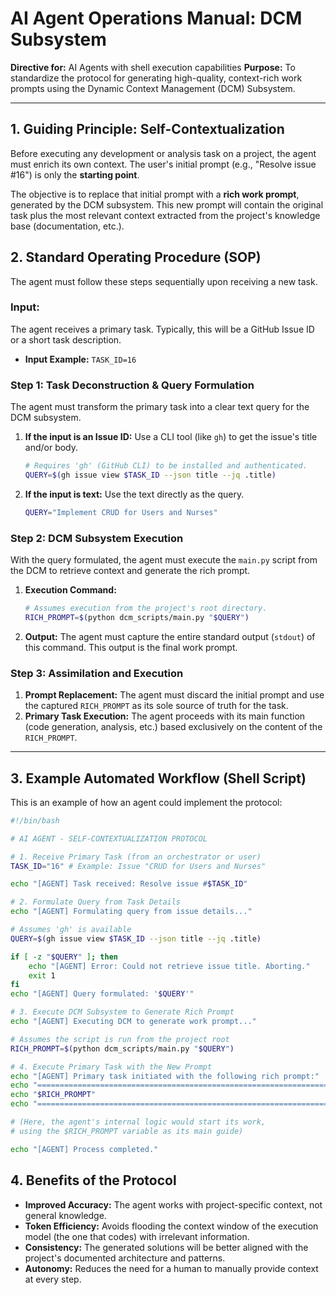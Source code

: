 # AI Agent Operations Manual: DCM Subsystem

**Directive for:** AI Agents with shell execution capabilities
**Purpose:** To standardize the protocol for generating high-quality, context-rich work prompts using the Dynamic Context Management (DCM) Subsystem.

---

## 1. Guiding Principle: Self-Contextualization

Before executing any development or analysis task on a project, the agent must enrich its own context. The user's initial prompt (e.g., "Resolve issue #16") is only the **starting point**.

The objective is to replace that initial prompt with a **rich work prompt**, generated by the DCM subsystem. This new prompt will contain the original task plus the most relevant context extracted from the project's knowledge base (documentation, etc.).

## 2. Standard Operating Procedure (SOP)

The agent must follow these steps sequentially upon receiving a new task.

### **Input:**
The agent receives a primary task. Typically, this will be a GitHub Issue ID or a short task description.

- **Input Example:** `TASK_ID=16`

### **Step 1: Task Deconstruction & Query Formulation**

The agent must transform the primary task into a clear text query for the DCM subsystem.

1.  **If the input is an Issue ID:** Use a CLI tool (like `gh`) to get the issue's title and/or body.
    ```bash
    # Requires 'gh' (GitHub CLI) to be installed and authenticated.
    QUERY=$(gh issue view $TASK_ID --json title --jq .title)
    ```
2.  **If the input is text:** Use the text directly as the query.
    ```bash
    QUERY="Implement CRUD for Users and Nurses"
    ```

### **Step 2: DCM Subsystem Execution**

With the query formulated, the agent must execute the `main.py` script from the DCM to retrieve context and generate the rich prompt.

1.  **Execution Command:**
    ```bash
    # Assumes execution from the project's root directory.
    RICH_PROMPT=$(python dcm_scripts/main.py "$QUERY")
    ```
2.  **Output:** The agent must capture the entire standard output (`stdout`) of this command. This output is the final work prompt.

### **Step 3: Assimilation and Execution**

1.  **Prompt Replacement:** The agent must discard the initial prompt and use the captured `RICH_PROMPT` as its sole source of truth for the task.
2.  **Primary Task Execution:** The agent proceeds with its main function (code generation, analysis, etc.) based exclusively on the content of the `RICH_PROMPT`.

---

## 3. Example Automated Workflow (Shell Script)

This is an example of how an agent could implement the protocol:

```bash
#!/bin/bash

# AI AGENT - SELF-CONTEXTUALIZATION PROTOCOL

# 1. Receive Primary Task (from an orchestrator or user)
TASK_ID="16" # Example: Issue "CRUD for Users and Nurses"

echo "[AGENT] Task received: Resolve issue #$TASK_ID"

# 2. Formulate Query from Task Details
echo "[AGENT] Formulating query from issue details..."

# Assumes 'gh' is available
QUERY=$(gh issue view $TASK_ID --json title --jq .title)

if [ -z "$QUERY" ]; then
    echo "[AGENT] Error: Could not retrieve issue title. Aborting."
    exit 1
fi
echo "[AGENT] Query formulated: '$QUERY'"

# 3. Execute DCM Subsystem to Generate Rich Prompt
echo "[AGENT] Executing DCM to generate work prompt..."

# Assumes the script is run from the project root
RICH_PROMPT=$(python dcm_scripts/main.py "$QUERY")

# 4. Execute Primary Task with the New Prompt
echo "[AGENT] Primary task initiated with the following rich prompt:"
echo "======================================================================"
echo "$RICH_PROMPT"
echo "======================================================================"

# (Here, the agent's internal logic would start its work,
# using the $RICH_PROMPT variable as its main guide)

echo "[AGENT] Process completed."
```

## 4. Benefits of the Protocol

- **Improved Accuracy:** The agent works with project-specific context, not general knowledge.
- **Token Efficiency:** Avoids flooding the context window of the execution model (the one that codes) with irrelevant information.
- **Consistency:** The generated solutions will be better aligned with the project's documented architecture and patterns.
- **Autonomy:** Reduces the need for a human to manually provide context at every step.